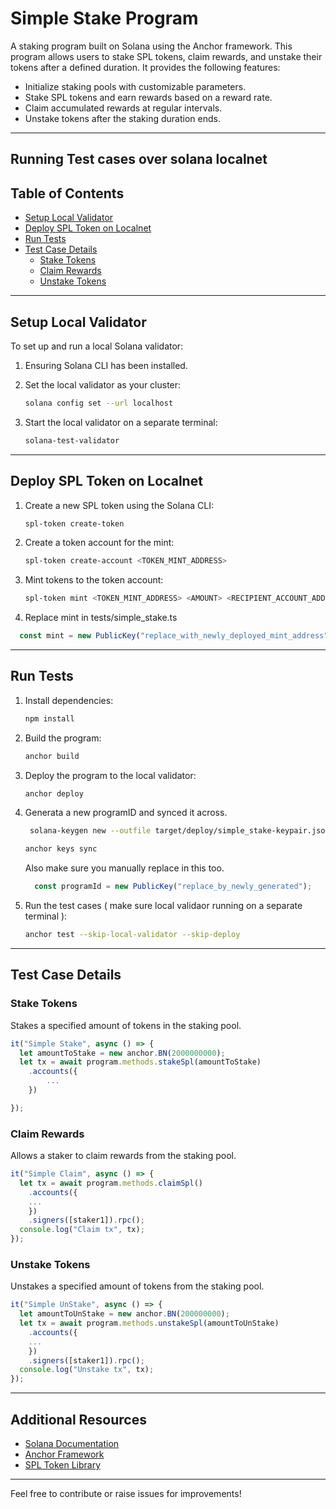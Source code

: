 # Simple Stake Program

A staking program built on Solana using the Anchor framework. This program allows users to stake SPL tokens, claim rewards, and unstake their tokens after a defined duration. It provides the following features:

- Initialize staking pools with customizable parameters.
- Stake SPL tokens and earn rewards based on a reward rate.
- Claim accumulated rewards at regular intervals.
- Unstake tokens after the staking duration ends.

---

## Running Test cases over solana localnet
## Table of Contents
- [Setup Local Validator](#setup-local-validator)
- [Deploy SPL Token on Localnet](#deploy-spl-token-on-localnet)
- [Run Tests](#run-tests)
- [Test Case Details](#test-case-details)
  - [Stake Tokens](#stake-tokens)
  - [Claim Rewards](#claim-rewards)
  - [Unstake Tokens](#unstake-tokens)

---

## Setup Local Validator

To set up and run a local Solana validator:

1. Ensuring Solana CLI has been installed.

2. Set the local validator as your cluster:
   ```bash
   solana config set --url localhost
   ```
3. Start the local validator on a separate terminal:
   ```bash
   solana-test-validator
   ```
---

## Deploy SPL Token on Localnet

1. Create a new SPL token using the Solana CLI:
   ```bash
   spl-token create-token
   ```

2. Create a token account for the mint:
   ```bash
   spl-token create-account <TOKEN_MINT_ADDRESS>
   ```

3. Mint tokens to the token account:
   ```bash
   spl-token mint <TOKEN_MINT_ADDRESS> <AMOUNT> <RECIPIENT_ACCOUNT_ADDRESS>
   ```

4. Replace mint in tests/simple_stake.ts
```javascript
  const mint = new PublicKey("replace_with_newly_deployed_mint_address"); 
  ```
---


## Run Tests

1. Install dependencies:
   ```bash
   npm install
   ```

2. Build the program:
   ```bash
   anchor build
   ```

3. Deploy the program to the local validator:
   ```bash
   anchor deploy
   ```

4. Generata a new programID and synced it across.
   ```bash
    solana-keygen new --outfile target/deploy/simple_stake-keypair.json
   ```
   ```bash
   anchor keys sync
   ```
   Also make sure you manually replace in this too.
   ```javascript
     const programId = new PublicKey("replace_by_newly_generated");
    ```
5. Run the test cases ( make sure local validaor running on a   separate terminal ):
   ```bash
   anchor test --skip-local-validator --skip-deploy
   ```

---

## Test Case Details

### Stake Tokens

Stakes a specified amount of tokens in the staking pool.

```javascript
it("Simple Stake", async () => {
  let amountToStake = new anchor.BN(2000000000);
  let tx = await program.methods.stakeSpl(amountToStake)
    .accounts({
        ...
    })

});
```

### Claim Rewards

Allows a staker to claim rewards from the staking pool.

```javascript
it("Simple Claim", async () => {
  let tx = await program.methods.claimSpl()
    .accounts({
    ...
    })
    .signers([staker1]).rpc();
  console.log("Claim tx", tx);
});
```

### Unstake Tokens

Unstakes a specified amount of tokens from the staking pool.

```javascript
it("Simple UnStake", async () => {
  let amountToUnStake = new anchor.BN(200000000);
  let tx = await program.methods.unstakeSpl(amountToUnStake)
    .accounts({
    ...
    })
    .signers([staker1]).rpc();
  console.log("Unstake tx", tx);
});
```

---

## Additional Resources
- [Solana Documentation](https://docs.solana.com/)
- [Anchor Framework](https://project-serum.github.io/anchor/)
- [SPL Token Library](https://spl.solana.com/token)

---

Feel free to contribute or raise issues for improvements!
